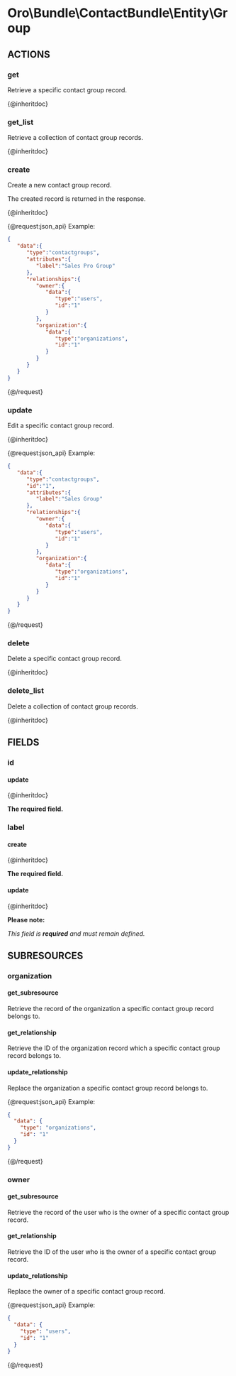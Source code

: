 # Oro\Bundle\ContactBundle\Entity\Group

## ACTIONS  

### get

Retrieve a specific contact group record.

{@inheritdoc}

### get_list

Retrieve a collection of contact group records.

{@inheritdoc}

### create

Create a new contact group record.

The created record is returned in the response.

{@inheritdoc}

{@request:json_api}
Example:

```JSON
{  
   "data":{  
      "type":"contactgroups",
      "attributes":{  
         "label":"Sales Pro Group"
      },
      "relationships":{  
         "owner":{  
            "data":{  
               "type":"users",
               "id":"1"
            }
         },
         "organization":{  
            "data":{  
               "type":"organizations",
               "id":"1"
            }
         }
      }
   }
}
```
{@/request}

### update

Edit a specific contact group record.

{@inheritdoc}

{@request:json_api}
Example:

```JSON
{  
   "data":{  
      "type":"contactgroups",
      "id":"1",
      "attributes":{  
         "label":"Sales Group"
      },
      "relationships":{  
         "owner":{  
            "data":{  
               "type":"users",
               "id":"1"
            }
         },
         "organization":{  
            "data":{  
               "type":"organizations",
               "id":"1"
            }
         }
      }
   }
}
```
{@/request}

### delete

Delete a specific contact group record.

{@inheritdoc}

### delete_list

Delete a collection of contact group records.

{@inheritdoc}

## FIELDS

### id

#### update

{@inheritdoc}

**The required field.**

### label

#### create

{@inheritdoc}

**The required field.**

#### update

{@inheritdoc}

**Please note:**

*This field is **required** and must remain defined.*

## SUBRESOURCES

### organization

#### get_subresource

Retrieve the record of the organization a specific contact group record belongs to.

#### get_relationship

Retrieve the ID of the organization record which a specific contact group record belongs to.

#### update_relationship

Replace the organization a specific contact group record belongs to.

{@request:json_api}
Example:

```JSON
{
  "data": {
    "type": "organizations",
    "id": "1"
  }
}
```
{@/request}

### owner

#### get_subresource

Retrieve the record of the user who is the owner of a specific contact group record.

#### get_relationship

Retrieve the ID of the user who is the owner of a specific contact group record.

#### update_relationship

Replace the owner of a specific contact group record.

{@request:json_api}
Example:

```JSON
{
  "data": {
    "type": "users",
    "id": "1"
  }
}
```
{@/request}
